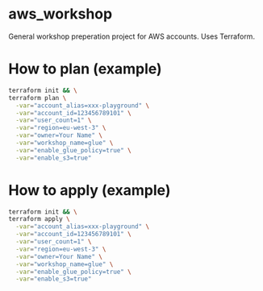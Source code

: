 # aws_workshop
General workshop preperation project for AWS accounts.
Uses Terraform.

# How to plan (example)
```bash
terraform init && \
terraform plan \
  -var="account_alias=xxx-playground" \
  -var="account_id=123456789101" \
  -var="user_count=1" \
  -var="region=eu-west-3" \
  -var="owner=Your Name" \
  -var="workshop_name=glue" \
  -var="enable_glue_policy=true" \
  -var="enable_s3=true"
```

# How to apply (example)
```bash
terraform init && \
terraform apply \
  -var="account_alias=xxx-playground" \
  -var="account_id=123456789101" \
  -var="user_count=1" \
  -var="region=eu-west-3" \
  -var="owner=Your Name" \
  -var="workshop_name=glue" \
  -var="enable_glue_policy=true" \
  -var="enable_s3=true"
```
